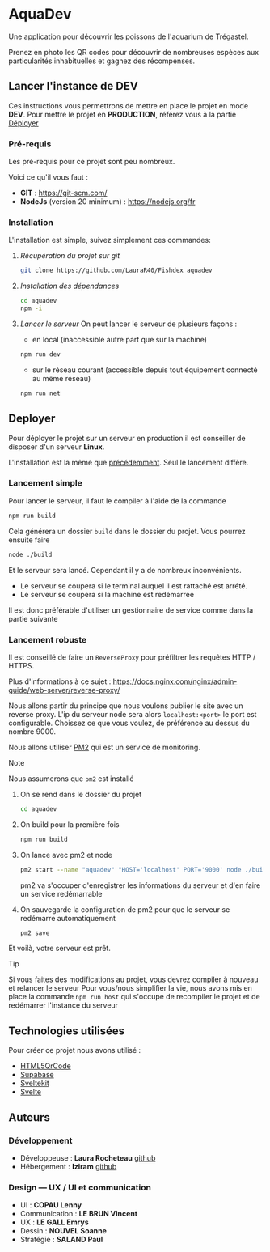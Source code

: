 # AquaDev

Une application pour découvrir les poissons de l'aquarium de Trégastel.

Prenez en photo les QR codes pour découvrir de nombreuses espèces aux particularités inhabituelles et gagnez des récompenses.

## Lancer l'instance de DEV

Ces instructions vous permettrons de mettre en place le projet en mode **DEV**.
Pour mettre le projet en **PRODUCTION**, référez vous à la partie [Déployer](#deployer)

### Pré-requis

Les pré-requis pour ce projet sont peu nombreux.

Voici ce qu'il vous faut :

- **GIT** : <https://git-scm.com/>
- **NodeJs** (version 20 minimum) : <https://nodejs.org/fr>

### Installation

L'installation est simple, suivez simplement ces commandes:

1. _Récupération du projet sur git_

   ```bash
   git clone https://github.com/LauraR40/Fishdex aquadev
   ```

2. _Installation des dépendances_

   ```bash
   cd aquadev
   npm -i
   ```

3. _Lancer le serveur_
   On peut lancer le serveur de plusieurs façons :

   - en local (inaccessible autre part que sur la machine)

   ```bash
   npm run dev
   ```

   - sur le réseau courant (accessible depuis tout équipement connecté au même réseau)

   ```bash
   npm run net
   ```

## Deployer

Pour déployer le projet sur un serveur en production il est conseiller de disposer d'un serveur **Linux**.

L'installation est la même que [précédemment](#installation). Seul le lancement diffère.

### Lancement simple

Pour lancer le serveur, il faut le compiler à l'aide de la commande

```bash
npm run build
```

Cela générera un dossier `build` dans le dossier du projet. Vous pourrez ensuite faire

```bash
node ./build
```

Et le serveur sera lancé. Cependant il y a de nombreux inconvénients.

- Le serveur se coupera si le terminal auquel il est rattaché est arrété.
- Le serveur se coupera si la machine est redémarrée

Il est donc préférable d'utiliser un gestionnaire de service comme dans la partie suivante

### Lancement robuste

Il est conseillé de faire un `ReverseProxy` pour préfiltrer les requêtes HTTP / HTTPS.

Plus d'informations à ce sujet : <https://docs.nginx.com/nginx/admin-guide/web-server/reverse-proxy/>

Nous allons partir du principe que nous voulons publier le site avec un reverse proxy.
L'ip du serveur node sera alors `localhost:<port>` le port est configurable. Choissez ce que vous voulez, de préférence au dessus du nombre 9000.

Nous allons utiliser [PM2](https://pm2.keymetrics.io/) qui est un service de monitoring.

> [!NOTE]  
> Nous assumerons que `pm2` est installé

1. On se rend dans le dossier du projet

   ```bash
   cd aquadev
   ```

2. On build pour la première fois

   ```bash
   npm run build
   ```

3. On lance avec pm2 et node

   ```bash
   pm2 start --name "aquadev" "HOST='localhost' PORT='9000' node ./build"
   ```

   pm2 va s'occuper d'enregistrer les informations du serveur et d'en faire un service redémarrable

4. On sauvegarde la configuration de pm2 pour que le serveur se redémarre automatiquement

   ```bash
   pm2 save
   ```

Et voilà, votre serveur est prêt.

> [!TIP]
> Si vous faites des modifications au projet, vous devrez compiler à nouveau et relancer le serveur
> Pour vous/nous simplifier la vie, nous avons mis en place la commande `npm run host`
> qui s'occupe de recompiler le projet et de redémarrer l'instance du serveur

## Technologies utilisées

Pour créer ce projet nous avons utilisé :

- [HTML5QrCode](https://github.com/mebjas/html5-qrcode)
- [Supabase](https://supabase.com/)
- [Sveltekit](https://kit.svelte.dev/)
- [Svelte](https://svelte.dev/)

## Auteurs

### Développement

- Développeuse : **Laura Rocheteau** [github](https://github.com/LauraR40)
- Hébergement : **Iziram** [github](https://github.com/Iziram)

### Design — UX / UI et communication

- UI : **COPAU Lenny**
- Communication : **LE BRUN Vincent**
- UX : **LE GALL Emrys**
- Dessin : **NOUVEL Soanne**
- Stratégie : **SALAND Paul**
